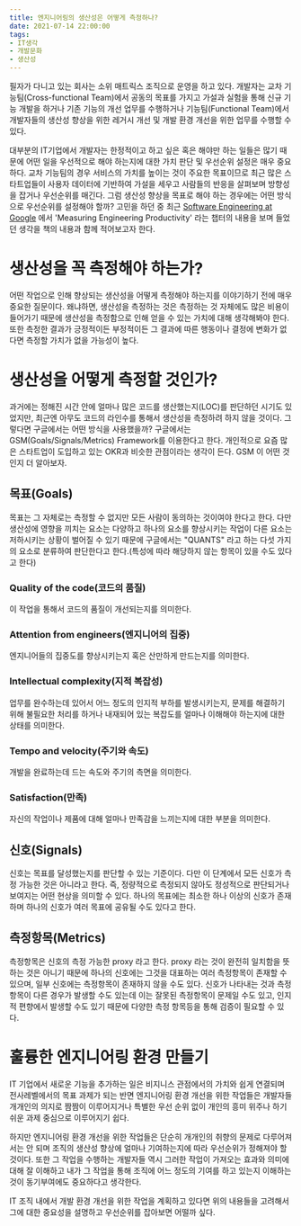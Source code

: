 ```yaml
---
title: 엔지니어링의 생산성은 어떻게 측정하나?
date: 2021-07-14 22:00:00
tags:
- IT생각
- 개발문화
- 생산성
---
```


필자가 다니고 있는 회사는 소위 매트릭스 조직으로 운영을 하고 있다. 개발자는 교차 기능팀(Cross-functional Team)에서 공동의 목표를 가지고 가설과 실험을 통해 신규 기능 개발을 하거나 기존 기능의 개선 업무를 수행하거나 기능팀(Functional Team)에서 개발자들의 생산성 향상을 위한 레거시 개선 및 개발 환경 개선을 위한 업무를 수행할 수 있다. 

대부분의 IT기업에서 개발자는 한정적이고 하고 싶은 혹은 해야만 하는 일들은 많기 때문에 어떤 일을 우선적으로 해야 하는지에 대한 가치 판단 및 우선순위 설정은 매우 중요하다. 교차 기능팀의 경우 서비스의 가치를 높이는 것이 주요한 목표이므로 최근 많은 스타트업들이 사용자 데이터에 기반하여 가설을 세우고 사람들의 반응을 살펴보며 방향성을 잡거나 우선순위를 매긴다. 그럼 생산성 향상을 목표로 해야 하는 경우에는 어떤 방식으로 우선순위를 설정해야 할까? 고민을 하던 중 최근 [Software Engineering at Google](https://abseil.io/resources/swe_at_google.2.pdf) 에서 'Measuring Engineering Productivity' 라는 챕터의 내용을 보며 들었던 생각을 책의 내용과 함께 적어보고자 한다.

# 생산성을 꼭 측정해야 하는가?
어떤 작업으로 인해 향상되는 생산성을 어떻게 측정해야 하는지를 이야기하기 전에 매우 중요한 질문이다. 왜냐하면, 생산성을 측정하는 것은 측정하는 것 자체에도 많은 비용이 들어가기 때문에 생산성을 측정함으로 인해 얻을 수 있는 가치에 대해 생각해봐야 한다. 또한 측정한 결과가 긍정적이든 부정적이든 그 결과에 따른 행동이나 결정에 변화가 없다면 측정할 가치가 없을 가능성이 높다.

# 생산성을 어떻게 측정할 것인가?
과거에는 정해진 시간 안에 얼마나 많은 코드를 생산했는지(LOC)를 판단하던 시기도 있었지만, 최근엔 아무도 코드의 라인수를 통해서 생산성을 측정하려 하지 않을 것이다. 그렇다면 구글에서는 어떤 방식을 사용했을까? 구글에서는 GSM(Goals/Signals/Metrics) Framework를 이용한다고 한다. 개인적으로 요즘 많은 스타트업이 도입하고 있는 OKR과 비슷한 관점이라는 생각이 든다. GSM 이 어떤 것인지 더 알아보자.

## 목표(Goals)
목표는 그 자체로는 측정할 수 없지만 모든 사람이 동의하는 것이여야 한다고 한다. 다만 생산성에 영향을 끼치는 요소는 다양하고 하나의 요소를 향상시키는 작업이 다른 요소는 저하시키는 상황이 벌어질 수 있기 때문에 구글에서는 "QUANTS" 라고 하는 다섯 가지의 요소로 분류하여 판단한다고 한다.(특성에 따라 해당하지 않는 항목이 있을 수도 있다고 한다)

### Quality of the code(코드의 품질)
이 작업을 통해서 코드의 품질이 개선되는지를 의미한다.

### Attention from engineers(엔지니어의 집중)
엔지니어들의 집중도를 향상시키는지 혹은 산만하게 만드는지를 의미한다.

### Intellectual complexity(지적 복잡성)
업무를 완수하는데 있어서 어느 정도의 인지적 부하를 발생시키는지, 문제를 해결하기 위해 불필요한 처리를 하거나 내재되어 있는 복잡도를 얼마나 이해해야 하는지에 대한 상태를 의미한다.

### Tempo and velocity(주기와 속도)
개발을 완료하는데 드는 속도와 주기의 측면을 의미한다.

### Satisfaction(만족)
자신의 작업이나 제품에 대해 얼마나 만족감을 느끼는지에 대한 부분을 의미한다.

## 신호(Signals)
신호는 목표를 달성했는지를 판단할 수 있는 기준이다. 다만 이 단계에서 모든 신호가 측정 가능한 것은 아니라고 한다. 즉, 정량적으로 측정되지 않아도 정성적으로 판단되거나 보여지는 어떤 현상을 의미할 수 있다. 하나의 목표에는 최소한 하나 이상의 신호가 존재하며 하나의 신호가 여러 목표에 공유될 수도 있다고 한다.

## 측정항목(Metrics)
측정항목은 신호의 측정 가능한 proxy 라고 한다. proxy 라는 것이 완전히 일치함을 뜻하는 것은 아니기 때문에 하나의 신호에는 그것을 대표하는 여러 측정항목이 존재할 수 있으며, 일부 신호에는 측정항목이 존재하지 않을 수도 있다. 신호가 나타내는 것과 측정항목이 다른 경우가 발생할 수도 있는데 이는 잘못된 측정항목이 문제일 수도 있고, 인지적 편향에서 발생할 수도 있기 때문에 다양한 측정 항목등을 통해 검증이 필요할 수 있다.

# 훌륭한 엔지니어링 환경 만들기
IT 기업에서 새로운 기능을 추가하는 일은 비지니스 관점에서의 가치와 쉽게 연결되며 전사레벨에서의 목표 과제가 되는 반면 엔지니어링 환경 개선을 위한 작업들은 개발자들 개개인의 의지로 짬짬이 이루어지거나 특별한 우선 순위 없이 개인의 흥미 위주나 하기 쉬운 과제 중심으로 이루어지기 쉽다. 

하지만 엔지니어링 환경 개선을 위한 작업들은 단순히 개개인의 취향의 문제로 다루어져서는 안 되며 조직의 생산성 향상에 얼마나 기여하는지에 따라 우선순위가 정해져야 할 것이다. 또한 그 작업을 수행하는 개발자들 역시 그러한 작업이 가져오는 효과와 의미에 대해 잘 이해하고 내가 그 작업을 통해 조직에 어느 정도의 기여를 하고 있는지 이해하는 것이 동기부여에도 중요하다고 생각한다. 

IT 조직 내에서 개발 환경 개선을 위한 작업을 계획하고 있다면 위의 내용들을 고려해서 그에 대한 중요성을 설명하고 우선순위를 잡아보면 어떨까 싶다.
